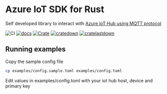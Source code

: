 # Azure IoT SDK for Rust

Self developed library to interact with [Azure IoT Hub using MQTT protocol](https://docs.microsoft.com/en-us/azure/iot-hub/iot-hub-mqtt-support)

![CI](https://github.com/damienpontifex/azure-iot-sdk-rs/workflows/CI/badge.svg)
[![docs](https://docs.rs/azure_iot_sdk/badge.svg)](https://docs.rs/azure_iot_sdk)
[![Crate](https://img.shields.io/crates/v/azure_iot_sdk.svg)](https://crates.io/crates/azure_iot_sdk)
[![cratedown](https://img.shields.io/crates/d/azure_iot_sdk.svg)](https://crates.io/crates/azure_iot_sdk)
[![cratelastdown](https://img.shields.io/crates/dv/azure_iot_sdk.svg)](https://crates.io/crates/azure_iot_sdk)

## Running examples
Copy the sample config file
```bash
cp examples/config.sample.toml examples/config.toml
```

Edit values in examples/config.toml with your iot hub host, device and primary key
